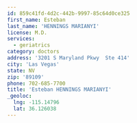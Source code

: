```yaml
---
id: 859c41fd-4d2c-442b-9997-85c64d0ce325
first_name: Esteban
last_name: 'HENNINGS MARIANYI'
license: M.D.
services:
  - geriatrics
category: doctors
address: '3201 S Maryland Pkwy  Ste 414'
city: 'Las Vegas'
state: NV
zip: '89109'
phone: 702-685-7700
title: 'Esteban HENNINGS MARIANYI'
_geoloc:
  lng: -115.14796
  lat: 36.126038
---
```

